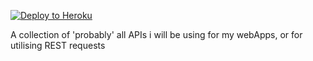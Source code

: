 [![Deploy to Heroku](https://www.herokucdn.com/deploy/button.svg)](https://heroku.com/deploy?template=https://github.com/AdityaGupta150/Useful_APIs)

A collection of 'probably' all APIs i will be using for my webApps, or for utilising REST requests
